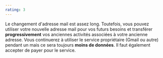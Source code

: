 ```yaml
---
rating: 3
---
```


Le changement d'adresse mail est assez long. Toutefois, vous pouvez utiliser votre nouvelle adresse mail pour vos futurs besoins et transférer **progressivement** vos anciennes activités associées à votre ancienne adresse. Vous continuerez à utiliser le service propriétaire (Gmail ou autre) pendant un mais ce sera toujours **moins de données**. Il faut également accepter de payer pour le service.
